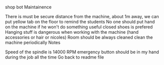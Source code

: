 shop bot
Maintainence

There is must be secure distance from the machine, about 1m away, we can put yellow tab on the floor to remind the students
No one should put hand on the machine if he won't do something useful
closed shoes is prefered
Hanging stuff is dangerous when working with the machine (hand accessories or hair or nicoles)
Room should be always cleaned
clean the machine periodically
Notes

Speed of the spindle is 14000 RPM
emergency button should be in my hand during the job all the time
Go back to readme file
